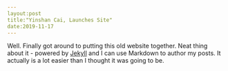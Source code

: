 ```yaml
---
layout:post
title:"Yinshan Cai, Launches Site"
date:2019-11-17
---
```



Well. Finally got around to putting this old website together. Neat thing about it - powered by [Jekyll](http://jekyllrb.com) and I can use Markdown to author my posts. It actually is a lot easier than I thought it was going to be.
